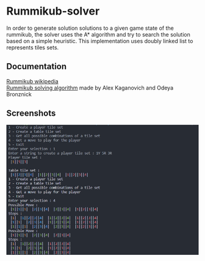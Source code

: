 

# Rummikub-solver
In order to generate solution solutions to a given game state of the rummikub, the solver uses the A* algorithm and try to search the solution based on a simple heuristic.
This implementation uses doubly linked list to represents tiles sets.



## Documentation

[Rummikub wikipedia](https://en.wikipedia.org/wiki/Rummikub)\
[Rummikub solving algorithm](https://www.cs.huji.ac.il/w~ai/projects/2012/Rummikub/) made by Alex Kaganovich and Odeya Bronznick

## Screenshots

![App Screenshot](https://github.com/An0n1mity/rummikub-solver/blob/main/screenshot.png)
